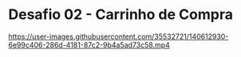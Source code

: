 # Desafio 02 - Carrinho de Compra

https://user-images.githubusercontent.com/35532721/140612930-6e99c406-286d-4181-87c2-9b4a5ad73c58.mp4
